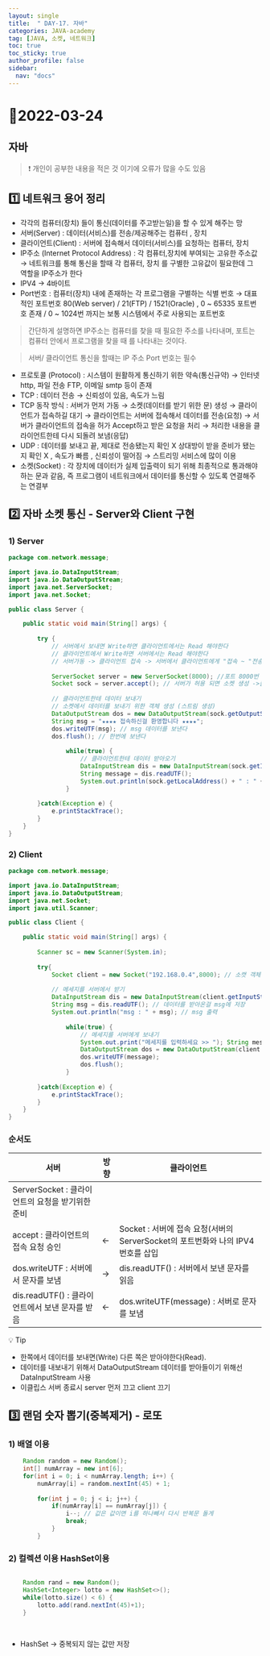 ```yaml
---
layout: single
title:  " DAY-17. 자바"
categories: JAVA-academy
tag: [JAVA, 소켓, 네트워크]
toc: true
toc_sticky: true
author_profile: false
sidebar:
  nav: "docs"
---
```


# 📌2022-03-24

## 자바 

<!--Quote-->

> ❗ 개인이 공부한 내용을 적은 것 이기에 오류가 많을 수도 있음 


## **1️⃣ 네트워크 용어 정리**

- 각각의 컴퓨터(장치) 들이 통신(데이터를 주고받는일)을 할 수 있게 해주는 망
- 서버(Server) : 데이터(서비스)를 전송/제공해주는 컴퓨터 , 장치
- 클라이언트(Client) : 서버에 접속해서 데이터(서비스)를 요청하는 컴퓨터, 장치
- IP주소 (Internet Protocol Address) : 각 컴퓨터,장치에 부여되는 고유한 주소값 → 네트워크를 통해 통신을 할때 각 컴퓨터, 장치 를 구별한 고유값이 필요한데 그 역할을 IP주소가 한다
- IPV4 → 4바이트
- Port번호 : 컴퓨터(장치) 내에 존재하는 각 프로그램을 구별하는 식별 번호 → 대표적인 포트번호 80(Web server) / 21(FTP) / 1521(Oracle) , 0 ~ 65335 포트번호 존재 / 0 ~ 1024번 까지는 보통 시스템에서 주로 사용되는 포트번호

> 간단하게 설명하면 IP주소는 컴퓨터를 찾을 때 필요한 주소를 나타내며, 포트는 컴퓨터 안에서 프로그램을 찾을 때 를 나타내는 것이다.

> 서버/ 클라이언트 통신을 할때는 IP 주소 Port 번호는 필수


- 프로토콜 (Protocol) : 시스템이 원활하게 통신하기 위한 약속(통신규약) → 인터넷 http, 파일 전송 FTP, 이메일 smtp 등이 존재
- TCP : 데이터 전송 → 신뢰성이 있음, 속도가 느림
- TCP 동작 방식 : 서버가 먼저 가동 → 소켓(데이터를 받기 위한 문) 생성 → 클라이언트가 접속하길 대기 → 클라이언트는 서버에 접속해서 데이터를 전송(요청) → 서버가 클라이언트의 접속을 허가 Accept하고 받은 요청을 처리 → 처리한 내용을 클라이언트한테 다시 되돌려 보냄(응답)
- UDP : 데이터를 보내고 끝, 제대로 전송됐는지 확인 X 상대방이 받을 준비가 됐는지 확인 X , 속도가 빠름 , 신뢰성이 떨어짐 → 스트리밍 서비스에 많이 이용
- 소켓(Socket) : 각 장치에 데이터가 실제 입출력이 되기 위해 최종적으로 통과해야하는 문과 같음, 즉 프로그램이 네트워크에서 데이터를 통신할 수 있도록 연결해주는 연결부

## **2️⃣ 자바 소켓 통신 - Server와 Client 구현**

### 1) Server

```java
package com.network.message;

import java.io.DataInputStream;
import java.io.DataOutputStream;
import java.net.ServerSocket;
import java.net.Socket;

public class Server {

	public static void main(String[] args) {
					
		try {
			// 서버에서 보내면 Write하면 클라이언트에서는 Read 해야한다 
			// 클라이언트에서 Write하면 서버에서는 Read 해야한다 
			// 서버가동 -> 클라이언트 접속 -> 서버에서 클라이언트에게 "접속 ~ "전송
					
			ServerSocket server = new ServerSocket(8000); //포트 8000번 서버 생성 
			Socket sock = server.accept(); // 서버가 허용 되면 소켓 생성 ->클라이언트가 접속하면 소캣 생성 
					
			// 클라이언트한테 데이터 보내기 
			// 소켓에서 데이터를 보내기 위한 객체 생성 (스트림 생성)
			DataOutputStream dos = new DataOutputStream(sock.getOutputStream()); 
			String msg = "★★★★ 접속하신걸 환영합니다 ★★★★";
			dos.writeUTF(msg); // msg 데이터를 보낸다 
			dos.flush(); // 한번에 보낸다 
					
				while(true) {
					// 클라이언트한테 데이터 받아오기
					DataInputStream dis = new DataInputStream(sock.getInputStream());
					String message = dis.readUTF();
					System.out.println(sock.getLocalAddress() + " : " + message);
				}
					
		}catch(Exception e) {
			e.printStackTrace();
		}
	}
}
```

### 2) Client

```java
package com.network.message;

import java.io.DataInputStream;
import java.io.DataOutputStream;
import java.net.Socket;
import java.util.Scanner;

public class Client {

	public static void main(String[] args) {
			
		Scanner sc = new Scanner(System.in);
		
		try{
			Socket client = new Socket("192.168.0.4",8000); // 소캣 객체 만들기// 포트번호와 ipv4 번호 
	
			// 메세지를 서버에서 받기 
			DataInputStream dis = new DataInputStream(client.getInputStream()); // 데이터를 받을 객체 만들기 
			String msg = dis.readUTF(); // 데이터를 받아온걸 msg에 저장 
			System.out.println("msg : " + msg); // msg 출력
			
				while(true) {
					// 메세지를 서버에게 보내기 
					System.out.print("메세지를 입력하세요 >> "); String message = sc.nextLine();
					DataOutputStream dos = new DataOutputStream(client.getOutputStream());
					dos.writeUTF(message);
					dos.flush();
				}
				
		}catch(Exception e) {
			e.printStackTrace();
		}
	}
}
```

### 순서도

| 서버                                             | 방향 | 클라이언트                                                                      |
| ------------------------------------------------ | ---- | ------------------------------------------------------------------------------- |
| ServerSocket : 클라이언트의 요청을 받기위한 준비 |      |                                                                                 |
| accept : 클라이언트의 접속 요청 승인             | ←    | Socket : 서버에 접속 요청(서버의 ServerSocket의 포트번화와 나의 IPV4번호를 삽입 |
| dos.writeUTF : 서버에서 문자를 보냄              | →    | dis.readUTF() : 서버에서 보낸 문자를 읽음                                       |
| dis.readUTF() : 클라이언트에서 보낸 문자를 받음  | ←    | dos.writeUTF(message) : 서버로 문자를 보냄                                      |

💡 Tip

- 한쪽에서 데이터를 보내면(Write) 다른 쪽은 받아야한다(Read).
- 데이터를 내보내기 위해서 DataOutputStream 데이터를 받아들이기 위해선 DataInputStream 사용
- 이클립스 서버 종료시 server 먼저 끄고 client 끄기

## 3️⃣ 랜덤 숫자 뽑기(중복제거) - 로또

### 1) 배열 이용

```java
	Random random = new Random();
	int[] numArray = new int[6];
	for(int i = 0; i < numArray.length; i++) {
		numArray[i] = random.nextInt(45) + 1;
			
		for(int j = 0; j < i; j++) {
			if(numArray[i] == numArray[j]) {
				i--; // 값은 값이면 i를 하나빼서 다시 반복문 돌게
				break;
			}
		}
```

### 2) 컬렉션 이용 HashSet이용

```java

	Random rand = new Random();
	HashSet<Integer> lotto = new HashSet<>();
	while(lotto.size() < 6) {
		lotto.add(rand.nextInt(45)+1);
	}
	
	
```

- HashSet -> 중복되지 않는 값만 저장
